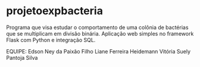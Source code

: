 # projetoexpbacteria

Programa que visa estudar o comportamento de uma colônia de bactérias que se multiplicam em divisão binária.
Aplicação web simples no framework Flask com Python e integração SQL.

EQUIPE:
Edson Ney da Paixão Filho
Liane Ferreira Heidemann
Vitória Suely Pantoja Silva
